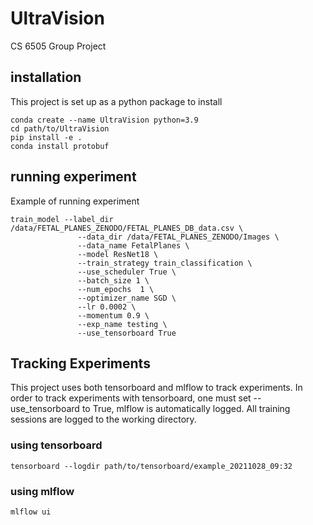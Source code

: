 # UltraVision
CS 6505 Group Project 

## installation
 
This project is set up as a python package to install

```
conda create --name UltraVision python=3.9
cd path/to/UltraVision
pip install -e .
conda install protobuf
```

## running experiment

Example of running experiment
```
train_model --label_dir /data/FETAL_PLANES_ZENODO/FETAL_PLANES_DB_data.csv \
               --data_dir /data/FETAL_PLANES_ZENODO/Images \
               --data_name FetalPlanes \
               --model ResNet18 \
               --train_strategy train_classification \
               --use_scheduler True \
               --batch_size 1 \
               --num_epochs  1 \
               --optimizer_name SGD \
               --lr 0.0002 \
               --momentum 0.9 \
               --exp_name testing \
               --use_tensorboard True
```

## Tracking Experiments

This project uses both tensorboard and mlflow to track experiments. In order to track experiments with tensorboard, 
one must set --use_tensorboard to True, mlflow is automatically logged. All training sessions are logged to the working
directory.

### using tensorboard
```
tensorboard --logdir path/to/tensorboard/example_20211028_09:32
```
### using mlflow
```
mlflow ui
```
